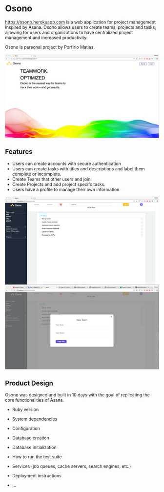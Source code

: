 # Osono

https://osono.herokuapp.com is a web application for project management
inspired by Asana. Osono allows users to create teams, projects and
tasks, allowing for users and organizations to have centralized project
management and increased productivity.

Osono is personal project by Porfirio Matias.

![Wireframe Instructions](https://github.com/SSJ6Porfy/Project_Osono/blob/master/docs/OsonoSignup.png)

## Features

* Users can create accounts with secure authentication
* Users can create tasks with titles and descriptions and label them
complete or incomplete.
* Create Teams that other users and join.  
* Create Projects and add project specifc tasks.
* Users have a profile to manage their own information.

![Wireframe Instructions](https://github.com/SSJ6Porfy/Project_Osono/blob/master/docs/Osonoview.png)
![Wireframe Instructions](https://github.com/SSJ6Porfy/Project_Osono/blob/master/docs/Osonoview%20Create%20Team.png)

## Product Design

Osono was designed and built in 10 days with the goal of replicating
the core functionalities of Asana.

* Ruby version

* System dependencies

* Configuration

* Database creation

* Database initialization

* How to run the test suite

* Services (job queues, cache servers, search engines, etc.)

* Deployment instructions

* ...
